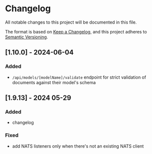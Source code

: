 # Changelog

All notable changes to this project will be documented in this file.

The format is based on [Keep a Changelog](https://keepachangelog.com/en/1.1.0/),
and this project adheres to [Semantic Versioning](https://semver.org/spec/v2.0.0.html).

## [1.10.0] - 2024-06-04

### Added

- `/api/models/[modelName]/validate` endpoint for strict validation of documents against their model's schema

## [1.9.13] - 2024 05-29

### Added

- changelog

### Fixed

- add NATS listeners only when there's not an existing NATS client
